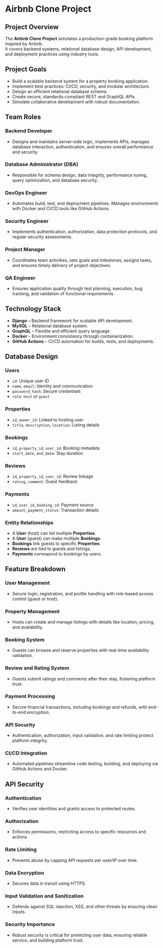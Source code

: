 # Airbnb Clone Project

## Project Overview

The **Airbnb Clone Project** simulates a production-grade booking platform inspired by Airbnb.  
It covers backend systems, relational database design, API development, and deployment practices using industry tools.

## Project Goals

- Build a scalable backend system for a property booking application.
- Implement best practices: CI/CD, security, and modular architecture.
- Design an efficient relational database schema.
- Create secure, standards-compliant REST and GraphQL APIs.
- Simulate collaborative development with robust documentation.
  
## Team Roles

### Backend Developer
- Designs and maintains server-side logic, implements APIs, manages database interaction, authentication, and ensures overall performance and security.
### Database Administrator (DBA)
- Responsible for schema design, data integrity, performance tuning, query optimization, and database security.
### DevOps Engineer
- Automates build, test, and deployment pipelines. Manages environments with Docker and CI/CD tools like GitHub Actions.
### Security Engineer
- Implements authentication, authorization, data protection protocols, and regular security assessments.
### Project Manager
- Coordinates team activities, sets goals and milestones, assigns tasks, and ensures timely delivery of project objectives.
### QA Engineer
- Ensures application quality through test planning, execution, bug tracking, and validation of functional requirements.

## Technology Stack
- **Django** – Backend framework for scalable API development.
- **MySQL** – Relational database system.
- **GraphQL** – Flexible and efficient query language.
- **Docker** – Environment consistency through containerization.
- **GitHub Actions** – CI/CD automation for builds, tests, and deployments.

## Database Design
### Users
- `id`: Unique user ID  
- `name`, `email`: Identity and communication  
- `password_hash`: Secure credentials  
- `role`: `host` or `guest`

### Properties
- `id`, `owner_id`: Linked to hosting user  
- `title`, `description`, `location`: Listing details

### Bookings
- `id`, `property_id`, `user_id`: Booking metadata  
- `start_date`, `end_date`: Stay duration

### Reviews
- `id`, `property_id`, `user_id`: Review linkage  
- `rating`, `comment`: Guest feedback

### Payments
- `id`, `user_id`, `booking_id`: Payment source  
- `amount`, `payment_status`: Transaction details

### Entity Relationships
- A **User** (host) can list multiple **Properties**.
- A **User** (guest) can make multiple **Bookings**.
- **Bookings** link guests to specific **Properties**.
- **Reviews** are tied to guests and listings.
- **Payments** correspond to bookings by users.

## Feature Breakdown
### User Management
- Secure login, registration, and profile handling with role-based access control (guest or host).
### Property Management
- Hosts can create and manage listings with details like location, pricing, and availability.
### Booking System
- Guests can browse and reserve properties with real-time availability validation.
### Review and Rating System
- Guests submit ratings and comments after their stay, fostering platform trust.
### Payment Processing
- Secure financial transactions, including bookings and refunds, with end-to-end encryption.
### API Security
- Authentication, authorization, input validation, and rate limiting protect platform integrity.
### CI/CD Integration
- Automated pipelines streamline code testing, building, and deploying via GitHub Actions and Docker.

## API Security
### Authentication
- Verifies user identities and grants access to protected routes.
### Authorization
- Enforces permissions, restricting access to specific resources and actions.
### Rate Limiting
- Prevents abuse by capping API requests per user/IP over time.
### Data Encryption
- Secures data in transit using HTTPS.
### Input Validation and Sanitization
- Defends against SQL injection, XSS, and other threats by ensuring clean inputs.
### Security Importance
- Robust security is critical for protecting user data, ensuring reliable service, and building platform trust.  
